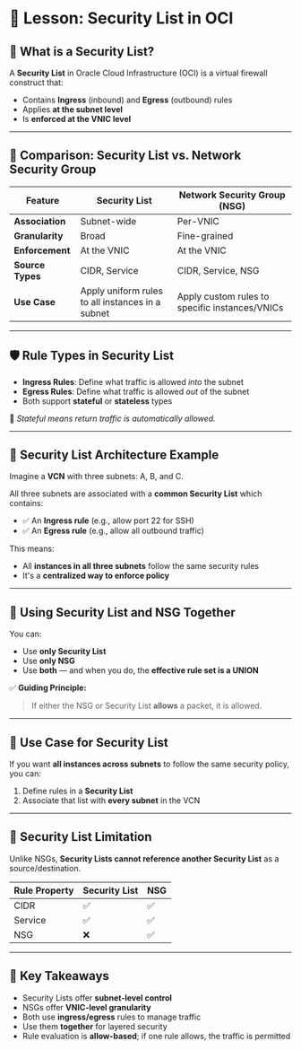 # 🔐 Lesson: Security List in OCI

## 📘 What is a Security List?

A **Security List** in Oracle Cloud Infrastructure (OCI) is a virtual firewall construct that:

- Contains **Ingress** (inbound) and **Egress** (outbound) rules
- Applies **at the subnet level**
- Is **enforced at the VNIC level**

---

## 🔄 Comparison: Security List vs. Network Security Group

| Feature | Security List | Network Security Group (NSG) |
|--------|----------------|-------------------------------|
| **Association** | Subnet-wide | Per-VNIC |
| **Granularity** | Broad | Fine-grained |
| **Enforcement** | At the VNIC | At the VNIC |
| **Source Types** | CIDR, Service | CIDR, Service, NSG |
| **Use Case** | Apply uniform rules to all instances in a subnet | Apply custom rules to specific instances/VNICs |

---

## 🛡️ Rule Types in Security List

- **Ingress Rules**: Define what traffic is allowed *into* the subnet
- **Egress Rules**: Define what traffic is allowed *out* of the subnet
- Both support **stateful** or **stateless** types

📌 *Stateful means return traffic is automatically allowed.*

---

## 🧱 Security List Architecture Example

Imagine a **VCN** with three subnets: A, B, and C.

All three subnets are associated with a **common Security List** which contains:

- ✅ An **Ingress rule** (e.g., allow port 22 for SSH)
- ✅ An **Egress rule** (e.g., allow all outbound traffic)

This means:
- All **instances in all three subnets** follow the same security rules
- It's a **centralized way to enforce policy**

---

## 🔀 Using Security List and NSG Together

You can:

- Use **only Security List**
- Use **only NSG**
- Use **both** — and when you do, the **effective rule set is a UNION**

✅ **Guiding Principle:**  
> If either the NSG or Security List **allows** a packet, it is allowed.

---

## 🎯 Use Case for Security List

If you want **all instances across subnets** to follow the same security policy, you can:

1. Define rules in a **Security List**
2. Associate that list with **every subnet** in the VCN

---

## 🚫 Security List Limitation

Unlike NSGs, **Security Lists cannot reference another Security List** as a source/destination.

| Rule Property | Security List | NSG |
|---------------|----------------|-----|
| CIDR | ✅ | ✅ |
| Service | ✅ | ✅ |
| NSG | ❌ | ✅ |

---

## 🧠 Key Takeaways

- Security Lists offer **subnet-level control**
- NSGs offer **VNIC-level granularity**
- Both use **ingress/egress** rules to manage traffic
- Use them **together** for layered security
- Rule evaluation is **allow-based**; if one rule allows, the traffic is permitted
